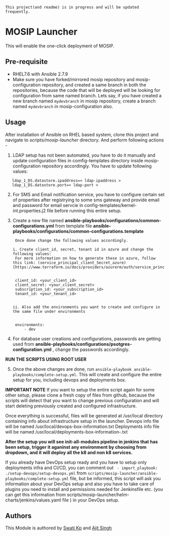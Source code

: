 
```
This project(and readme) is in progress and will be updated frequently.
```

# MOSIP Launcher 
This will enable the one-click deployment of MOSIP.

## Pre-requisite
* RHEL7.6 with Ansible 2.7.9
* Make sure you have forked/mirrored mosip repository and mosip-configuration repository, and created a same branch in both the repositories, because the code that will be deployed will be looking for configuration from same named branch. Lets say, if you have created a new branch named `mydevbranch` in mosip repository, create a branch named `mydevbranch` in mosip-configuration also.

## Usage
After installation of Ansible on RHEL based system,  clone this project and navigate to *scripts/mosip-launcher* directory. And perform following actions - 

1. LDAP setup has not been automated, you have to do it manually and update configuration files in comfig-templates directory inside mosip-configuration repository accordingly. You have to update following values:
```
   ldap_1_DS.datastore.ipaddress=< ldap-ipaddress >
   ldap_1_DS.datastore.port=< ldap-port >
```

2. For SMS and Email notification service, you have to configure certain set of properties after registrying to some sms gateway and provide email and password for email servcie in config-templates/kernel-int.properties.j2 file before running this entire setup.

3. Create a new file named __ansible-playbooks/configurations/common-configurations.yml__  from template file  __ansible-playbooks/configurations/common-configurations.template__ <br/>

        Once done change the following values accordingly.

       i. Create client_id, secret, tenant id in azure and change the following values:
        For more information on how to generate these in azure, follow this link: (service_principal_client_Secret_azure)[https://www.terraform.io/docs/providers/azurerm/auth/service_principal_client_secret.html]

        
        client_id: <your_client_id>
        client_secret: <your_client_secret>
        subscription_id: <your_subscription_id>
        tenant_id: <your_tenant_id>
        

       ii. Also add the environments you want to create and configure in the same file under environments

        
        environments:
            - dev
        

4. For database user creations and configurations, passwords are getting used from __ansible-playbooks/configurations/psotgres-configuration.yml__ , change the passwords accordingly.

**RUN THE SCRIPTS USING ROOT USER**

5. Once the above changes are done, run `ansible-playbook ansible-playbooks/complete-setup.yml`. This will create and configure the entire setup for you, including devops and deployments box.

**IMPORTANT NOTE**
If you want to setup the entire script again for some other setup, please clone a fresh copy of files from github, because the scripts will detect that you want to change previous configuration and will start deleting previously created and configured infrastructure.

Once everything is successful, files will be generated at /usr/local directory containing info about infrastructure setup in the launcher.
Devops info file will be named /usr/local/devops-box-information.txt
Deployments info file will be named /usr/local/deployments-box-information-<env-name>.txt

**After the setup you will see init-all-modules pipeline in jenkins that has been setup, trigger it aganinst any environment by choosing from dropdown, and it will deploy all the k8 and non k8 services.**

If you already have DevOps setup ready and you have to setup only deployments infra and CI/CD, you can comment out ` - import_playbook: ./setup-devops/setup-devops.yml` from `scripts/mosip-launcher/ansible-playbooks/complete-setup.yml` file, but be informed, this script will ask you information about your DevOps setup and also you have to take care of plugins you need to install and permissions needed for Jenkinsfile etc. (you can get this information from scripts/mosip-launcher/helm-charts/jenkins/values.yaml file ) in your DevOps setup.

## Authors
  This Module is authored by [Swati Kp](https://github.com/Swatikp) and [Ajit Singh](https://github.com/as-ajitsingh)


